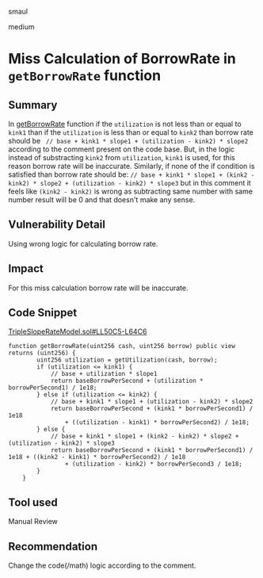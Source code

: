 smaul

medium

# Miss Calculation of BorrowRate in `getBorrowRate` function

## Summary
In [getBorrowRate](https://github.com/sherlock-audit/2023-05-ironbank/blob/main/ib-v2/src/protocol/pool/interest-rate-model/TripleSlopeRateModel.sol#L50) function if the `utilization` is not less than or equal to `kink1` than if the `utilization` is less than or equal to `kink2` than borrow rate should be ` // base + kink1 * slope1 + (utilization - kink2) * slope2` according to the comment present on the code base. But, in the logic instead of substracting `kink2` from `utilization`, `kink1` is used, for this reason borrow rate will be inaccurate. Similarly, if none of the if condition is satisfied than borrow rate should be: `// base + kink1 * slope1 + (kink2 - kink2) * slope2 + (utilization - kink2) * slope3` but in this comment it feels like `(kink2 - kink2)` is wrong as subtracting same number with same number result will be 0 and that doesn't make any sense.

## Vulnerability Detail
Using wrong logic for calculating borrow rate.

## Impact
For this miss calculation borrow rate will be inaccurate. 

## Code Snippet
[TripleSlopeRateModel.sol#LL50C5-L64C6](https://github.com/sherlock-audit/2023-05-ironbank/blob/main/ib-v2/src/protocol/pool/interest-rate-model/TripleSlopeRateModel.sol#LL50C5-L64C6)

```solidity
function getBorrowRate(uint256 cash, uint256 borrow) public view returns (uint256) {
        uint256 utilization = getUtilization(cash, borrow);
        if (utilization <= kink1) {
            // base + utilization * slope1
            return baseBorrowPerSecond + (utilization * borrowPerSecond1) / 1e18;
        } else if (utilization <= kink2) {
            // base + kink1 * slope1 + (utilization - kink2) * slope2
            return baseBorrowPerSecond + (kink1 * borrowPerSecond1) / 1e18
                + ((utilization - kink1) * borrowPerSecond2) / 1e18;
        } else {
            // base + kink1 * slope1 + (kink2 - kink2) * slope2 + (utilization - kink2) * slope3
            return baseBorrowPerSecond + (kink1 * borrowPerSecond1) / 1e18 + ((kink2 - kink1) * borrowPerSecond2) / 1e18
                + (utilization - kink2) * borrowPerSecond3 / 1e18;
        }
    }
```

## Tool used

Manual Review

## Recommendation
Change the code(/math) logic according to the comment.